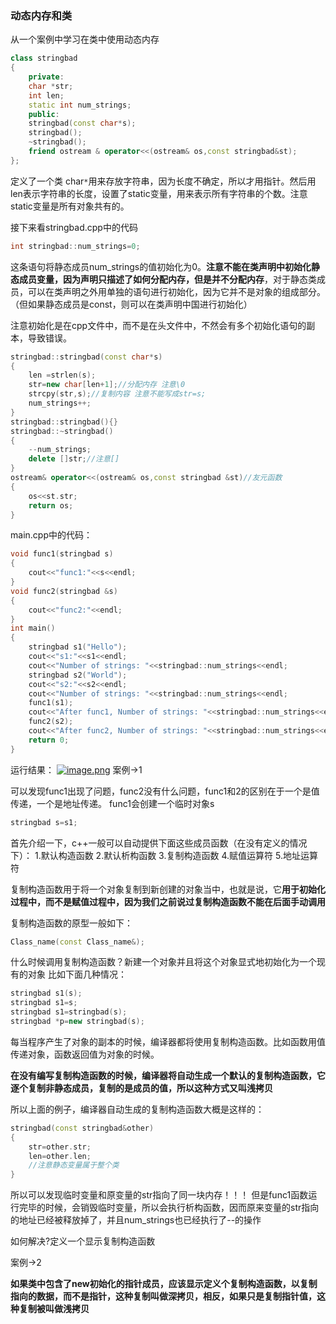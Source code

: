 ### 动态内存和类
从一个案例中学习在类中使用动态内存
```cpp
class stringbad
{
	private:
	char *str;
	int len;
	static int num_strings;
	public:
	stringbad(const char*s);
	stringbad();
	~stringbad();
	friend ostream & operator<<(ostream& os,const stringbad&st);
};
```
定义了一个类 char`*`用来存放字符串，因为长度不确定，所以才用指针。然后用len表示字符串的长度，设置了static变量，用来表示所有字符串的个数。注意static变量是所有对象共有的。

接下来看stringbad.cpp中的代码

```cpp
int stringbad::num_strings=0;
```
这条语句将静态成员num_strings的值初始化为0。**注意不能在类声明中初始化静态成员变量，因为声明只描述了如何分配内存，但是并不分配内存**，对于静态类成员，可以在类声明之外用单独的语句进行初始化，因为它并不是对象的组成部分。（但如果静态成员是const，则可以在类声明中国进行初始化）

注意初始化是在cpp文件中，而不是在头文件中，不然会有多个初始化语句的副本，导致错误。

```cpp
stringbad::stringbad(const char*s)
{
    len =strlen(s);
    str=new char[len+1];//分配内存 注意\0
    strcpy(str,s);//复制内容 注意不能写成str=s;
    num_strings++;
}
stringbad::stringbad(){}
stringbad::~stringbad()
{
    --num_strings;
    delete []str;//注意[]
}
ostream& operator<<(ostream& os,const stringbad &st)//友元函数
{
    os<<st.str;
    return os;
}
```

main.cpp中的代码：
```cpp
void func1(stringbad s)
{
    cout<<"func1:"<<s<<endl;
}
void func2(stringbad &s)
{
    cout<<"func2:"<<endl;
}
int main()
{
    stringbad s1("Hello");
    cout<<"s1:"<<s1<<endl;
    cout<<"Number of strings: "<<stringbad::num_strings<<endl;
    stringbad s2("World");
    cout<<"s2:"<<s2<<endl;
    cout<<"Number of strings: "<<stringbad::num_strings<<endl;
    func1(s1);
    cout<<"After func1, Number of strings: "<<stringbad::num_strings<<endl;
    func2(s2);
    cout<<"After func2, Number of strings: "<<stringbad::num_strings<<endl;
    return 0;
}
```
运行结果：
[![image.png](https://pic1.imgdb.cn/item/689964d958cb8da5c8185457.png)](https://pic1.imgdb.cn/item/689964d958cb8da5c8185457.png)
案例->1

可以发现func1出现了问题，func2没有什么问题，func1和2的区别在于一个是值传递，一个是地址传递。
func1会创建一个临时对象s
```cpp
stringbad s=s1;
```
首先介绍一下，c++一般可以自动提供下面这些成员函数（在没有定义的情况下）：
1.默认构造函数
2.默认析构函数
3.复制构造函数
4.赋值运算符
5.地址运算符

复制构造函数用于将一个对象复制到新创建的对象当中，也就是说，它**用于初始化过程中，而不是赋值过程中，因为我们之前说过复制构造函数不能在后面手动调用**

复制构造函数的原型一般如下：
```cpp
Class_name(const Class_name&);
```

什么时候调用复制构造函数？新建一个对象并且将这个对象显式地初始化为一个现有的对象
比如下面几种情况：
```cpp
stringbad s1(s);
stringbad s1=s;
stringbad s1=stringbad(s);
stringbad *p=new stringbad(s);
```
每当程序产生了对象的副本的时候，编译器都将使用复制构造函数。比如函数用值传递对象，函数返回值为对象的时候。

**在没有编写复制构造函数的时候，编译器将自动生成一个默认的复制构造函数，它逐个复制非静态成员，复制的是成员的值，所以这种方式又叫浅拷贝**

所以上面的例子，编译器自动生成的复制构造函数大概是这样的：
```cpp
stringbad(const stringbad&other)
{
	str=other.str;
	len=other.len;
	//注意静态变量属于整个类
}
```
所以可以发现临时变量和原变量的str指向了同一块内存！！！
但是func1函数运行完毕的时候，会销毁临时变量，所以会执行析构函数，因而原来变量的str指向的地址已经被释放掉了，并且num_strings也已经执行了--的操作

 如何解决?定义一个显示复制构造函数

案例->2

**如果类中包含了new初始化的指针成员，应该显示定义个复制构造函数，以复制指向的数据，而不是指针，这种复制叫做深拷贝，相反，如果只是复制指针值，这种复制被叫做浅拷贝**




